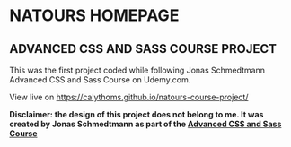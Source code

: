# NATOURS HOMEPAGE

## ADVANCED CSS AND SASS COURSE PROJECT

This was the first project coded while following Jonas Schmedtmann Advanced CSS and Sass Course on Udemy.com. 

View live on https://calythoms.github.io/natours-course-project/

**Disclaimer: the design of this project does not belong to me. It was created by Jonas Schmedtmann as part of the [Advanced CSS and Sass Course](https://www.udemy.com/course/advanced-css-and-sass/)**
